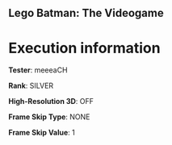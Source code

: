 ## Lego Batman: The Videogame

# Execution information


**Tester**: meeeaCH

**Rank**: SILVER

**High-Resolution 3D**: OFF

**Frame Skip Type**: NONE

**Frame Skip Value**: 1